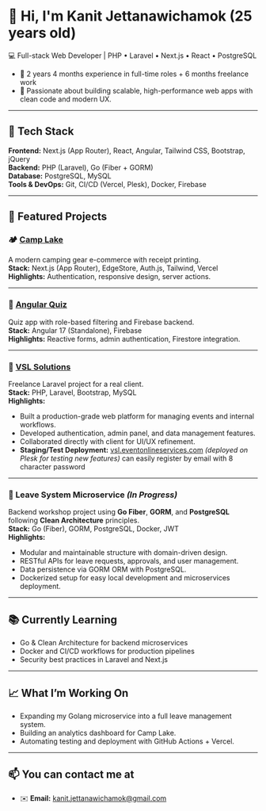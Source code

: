 # 👋 Hi, I'm Kanit Jettanawichamok (25 years old)

💻 Full-stack Web Developer | PHP • Laravel • Next.js • React • PostgreSQL
- 🚀 2 years 4 months experience in full-time roles + 6 months freelance work
- 🚀 Passionate about building scalable, high-performance web apps with clean code and modern UX.

---

## 🧰 Tech Stack

**Frontend:** Next.js (App Router), React, Angular, Tailwind CSS, Bootstrap, jQuery  
**Backend:** PHP (Laravel), Go (Fiber + GORM)  
**Database:** PostgreSQL, MySQL  
**Tools & DevOps:** Git, CI/CD (Vercel, Plesk), Docker, Firebase  

---

## 🧩 Featured Projects

### 🏕️ <a href="https://camp-lake.vercel.app" target="_blank">Camp Lake</a>
A modern camping gear e-commerce with receipt printing.  
**Stack:** Next.js (App Router), EdgeStore, Auth.js, Tailwind, Vercel  
**Highlights:** Authentication, responsive design, server actions.

---

### 🧠 <a href="https://angularquiz-84f99.web.app" target="_blank">Angular Quiz</a>
Quiz app with role-based filtering and Firebase backend.  
**Stack:** Angular 17 (Standalone), Firebase  
**Highlights:** Reactive forms, admin authentication, Firestore integration.

---

### 🐘 <a href="https://vsl.eventonlineservices.com" target="_blank">VSL Solutions</a>
Freelance Laravel project for a real client.  
**Stack:** PHP, Laravel, Bootstrap, MySQL  
**Highlights:**  
- Built a production-grade web platform for managing events and internal workflows.  
- Developed authentication, admin panel, and data management features.  
- Collaborated directly with client for UI/UX refinement.  
- **Staging/Test Deployment:** <a href="https://vsl.eventonlineservices.com" target="_blank">vsl.eventonlineservices.com</a> *(deployed on Plesk for testing new features)* can easily register by email with 8 character password

---

### 🐹 Leave System Microservice *(In Progress)*
Backend workshop project using **Go Fiber**, **GORM**, and **PostgreSQL** following **Clean Architecture** principles.  
**Stack:** Go (Fiber), GORM, PostgreSQL, Docker, JWT  
**Highlights:**  
- Modular and maintainable structure with domain-driven design.  
- RESTful APIs for leave requests, approvals, and user management.  
- Data persistence via GORM ORM with PostgreSQL.  
- Dockerized setup for easy local development and microservices deployment.

---

## 📚 Currently Learning
- Go & Clean Architecture for backend microservices  
- Docker and CI/CD workflows for production pipelines  
- Security best practices in Laravel and Next.js

---

## 📈 What I’m Working On
- Expanding my Golang microservice into a full leave management system.  
- Building an analytics dashboard for Camp Lake.  
- Automating testing and deployment with GitHub Actions + Vercel.

---

## 📫 You can contact me at
- ✉️ **Email:** kanit.jettanawichamok@gmail.com  
